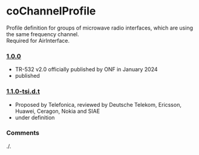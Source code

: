 # coChannelProfile
Profile definition for groups of microwave radio interfaces, which are using the same frequency channel.  
Required for AirInterface.

### [1.0.0](../../tree/TR532v2_0)
- TR-532 v2.0 officially published by ONF in January 2024
- published

### [1.1.0-tsi.d.t](../../tree/tsi)
- Proposed by Telefonica, reviewed by Deutsche Telekom, Ericsson, Huawei, Ceragon, Nokia and SIAE
- under definition

### Comments
./.
